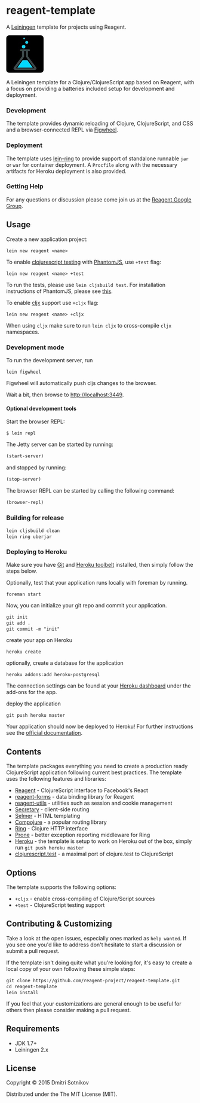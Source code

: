 # reagent-template

A [Leiningen](http://leiningen.org/) template for projects using Reagent.

![reagent-template](logo-rounded.jpg)

A Leiningen template for a Clojure/ClojureScript app based on Reagent, with a focus on providing
a batteries included setup for development and deployment.

### Development

The template provides dynamic reloading of Clojure, ClojureScript, and CSS and a browser-connected REPL
via [Figwheel](https://github.com/bhauman/lein-figwheel).

### Deployment

The template uses [lein-ring](https://github.com/weavejester/lein-ring) to provide
support of standalone runnable `jar` or `war` for container deployment. A `Procfile`
along with the necessary artifacts for Heroku deployment is also provided.

### Getting Help

For any questions or discussion please come join us at the [Reagent Google Group](https://groups.google.com/forum/#!forum/reagent-project).

## Usage

Create a new application project:

```
lein new reagent <name>
```

To enable [clojurescript testing](https://github.com/cemerick/clojurescript.test) with [PhantomJS](http://phantomjs.org/), use `+test` flag:

```
lein new reagent <name> +test
```
To run the tests, please use `lein cljsbuild test`. For installation instructions of PhantomJS, please see [this](http://phantomjs.org/download.html).

To enable [cljx](https://github.com/lynaghk/cljx) support use `+cljx` flag:

```
lein new reagent <name> +cljx
```
When using `cljx` make sure to run `lein cljx` to cross-compile `cljx` namespaces.


### Development mode

To run the development server, run

```
lein figwheel
```
Figwheel will automatically push cljs changes to the browser.

Wait a bit, then browse to [http://localhost:3449](http://localhost:3449).

#### Optional development tools

Start the browser REPL:

```
$ lein repl
```
The Jetty server can be started by running:

```clojure
(start-server)
```
and stopped by running:
```clojure
(stop-server)
```

The browser REPL can be started by calling the following command:

```clojure
(browser-repl)
```

### Building for release

```
lein cljsbuild clean
lein ring uberjar
```

### Deploying to Heroku

Make sure you have [Git](http://git-scm.com/downloads) and [Heroku toolbelt](https://toolbelt.heroku.com/) installed, then simply follow the steps below.

Optionally, test that your application runs locally with foreman by running.

```
foreman start
```

Now, you can initialize your git repo and commit your application.

```
git init
git add .
git commit -m "init"
```
create your app on Heroku

```
heroku create
```

optionally, create a database for the application

```
heroku addons:add heroku-postgresql
```

The connection settings can be found at your [Heroku dashboard](https://dashboard.heroku.com/apps/) under the add-ons for the app.

deploy the application

```
git push heroku master
```

Your application should now be deployed to Heroku!
For further instructions see the [official documentation](https://devcenter.heroku.com/articles/clojure).

## Contents

The template packages everything you need to create a production ready ClojureScript application following current best practices. The template uses the following features and libraries:

* [Reagent](https://github.com/reagent-project/reagent) - ClojureScript interface to Facebook's React
* [reagent-forms](https://github.com/reagent-project/reagent-forms) - data binding library for Reagent
* [reagent-utils](https://github.com/reagent-project/reagent-utils) - utilities such as session and cookie management
* [Secretary](https://github.com/gf3/secretary) - client-side routing
* [Selmer](https://github.com/yogthos/Selmer) - HTML templating
* [Compojure](https://github.com/weavejester/compojure) - a popular routing library
* [Ring](https://github.com/ring-clojure/ring) - Clojure HTTP interface
* [Prone](https://github.com/magnars/prone) - better exception reporting middleware for Ring
* [Heroku](https://www.heroku.com/) - the template is setup to work on Heroku out of the box, simply run `git push heroku master`
* [clojurescript.test](https://github.com/cemerick/clojurescript.test) - a maximal port of clojure.test to ClojureScript
 
## Options

The template supports the following options:

* `+cljx` - enable cross-compiling of Clojure/Script sources
* `+test` - ClojureScript testing support
 
## Contributing & Customizing

Take a look at the open issues, especially ones marked as `help wanted`. If you see one you'd like to address don't hesitate to start a discussion or submit a pull request.

If the template isn't doing quite what you're looking for, it's easy to create a local copy of your own following these simple steps:

```
git clone https://github.com/reagent-project/reagent-template.git
cd reagent-template
lein install
```

If you feel that your customizations are general enough to be useful for others then please consider making a pull request.

## Requirements

* JDK 1.7+
* Leiningen 2.x

## License

Copyright © 2015 Dmitri Sotnikov 

Distributed under the The MIT License (MIT).



